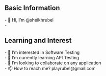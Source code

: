 <h2>Basic Information</h2>
- 👋 Hi, I’m @sheikhrubel </br>
- 
<h2>Learning and Interest</h2>
- 👀 I’m interested in Software Testing </br>
- 🌱 I’m currently learning API Testing </br>
- 💞️ I’m looking to collaborate on any application </br>
- 📫 How to reach me? playrubel@gmail.com

<!---
sheikhrubel/sheikhrubel is a ✨ special ✨ repository because its `README.md` (this file) appears on your GitHub profile.
You can click the Preview link to take a look at your changes.
--->
